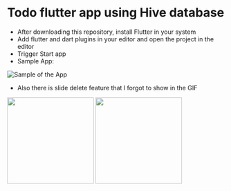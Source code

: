 # Todo flutter app using Hive database
- After downloading this repository, install Flutter in your system
- Add flutter and dart plugins in your editor and open the project in the editor
- Trigger Start app
- Sample App:

 ![Sample of the App](https://media.giphy.com/media/SYLeuDTE2tXAz5oIQJ/giphy.gif)


- Also there is slide delete feature that I forgot to show in the GIF
<img src="https://user-images.githubusercontent.com/28591708/82409896-5fb4ba00-9a8c-11ea-8116-3e6347523f66.png" width="200">
<img src="https://user-images.githubusercontent.com/28591708/82409837-3ac04700-9a8c-11ea-8453-bff62d23b3ab.png" width ="200">

